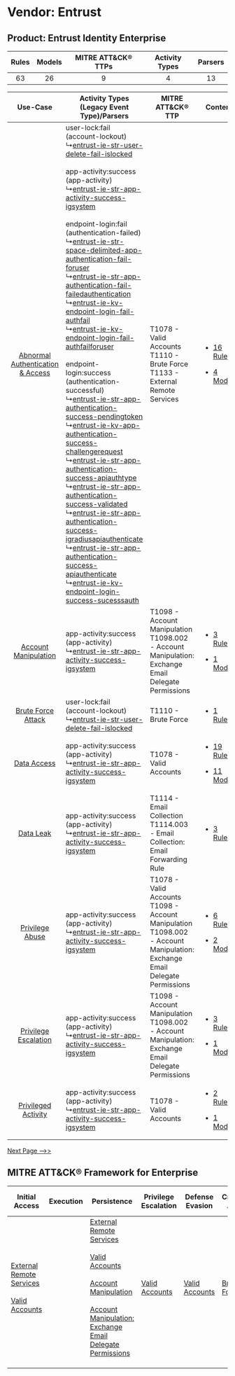Vendor: Entrust
===============
Product: Entrust Identity Enterprise
------------------------------------
| Rules | Models | MITRE ATT&CK® TTPs | Activity Types | Parsers |
|:-----:|:------:|:------------------:|:--------------:|:-------:|
|  63   |   26   |         9          |       4        |   13    |

|    Use-Case    | Activity Types (Legacy Event Type)/Parsers    | MITRE ATT&CK® TTP    | Content    |
|:----:| ---- | ---- | ---- |
| [Abnormal Authentication & Access](../../../UseCases/uc_abnormal_authentication_&_access.md) |  user-lock:fail (account-lockout)<br> ↳[entrust-ie-str-user-delete-fail-islocked](Ps/pC_entrustiestruserdeletefailislocked.md)<br><br> app-activity:success (app-activity)<br> ↳[entrust-ie-str-app-activity-success-igsystem](Ps/pC_entrustiestrappactivitysuccessigsystem.md)<br><br> endpoint-login:fail (authentication-failed)<br> ↳[entrust-ie-str-space-delimited-app-authentication-fail-foruser](Ps/pC_entrustiestrspacedelimitedappauthenticationfailforuser.md)<br> ↳[entrust-ie-str-app-authentication-fail-failedauthentication](Ps/pC_entrustiestrappauthenticationfailfailedauthentication.md)<br> ↳[entrust-ie-kv-endpoint-login-fail-authfail](Ps/pC_entrustiekvendpointloginfailauthfail.md)<br> ↳[entrust-ie-kv-endpoint-login-fail-authfailforuser](Ps/pC_entrustiekvendpointloginfailauthfailforuser.md)<br><br> endpoint-login:success (authentication-successful)<br> ↳[entrust-ie-str-app-authentication-success-pendingtoken](Ps/pC_entrustiestrappauthenticationsuccesspendingtoken.md)<br> ↳[entrust-ie-kv-app-authentication-success-challengerequest](Ps/pC_entrustiekvappauthenticationsuccesschallengerequest.md)<br> ↳[entrust-ie-str-app-authentication-success-apiauthtype](Ps/pC_entrustiestrappauthenticationsuccessapiauthtype.md)<br> ↳[entrust-ie-str-app-authentication-success-validated](Ps/pC_entrustiestrappauthenticationsuccessvalidated.md)<br> ↳[entrust-ie-str-app-authentication-success-igradiusapiauthenticate](Ps/pC_entrustiestrappauthenticationsuccessigradiusapiauthenticate.md)<br> ↳[entrust-ie-str-app-authentication-success-apiauthenticate](Ps/pC_entrustiestrappauthenticationsuccessapiauthenticate.md)<br> ↳[entrust-ie-kv-endpoint-login-success-sucesssauth](Ps/pC_entrustiekvendpointloginsuccesssucesssauth.md)<br> | T1078 - Valid Accounts<br>T1110 - Brute Force<br>T1133 - External Remote Services<br>    | [<ul><li>16 Rules</li></ul><ul><li>4 Models</li></ul>](RM/r_m_entrust_entrust_identity_enterprise_Abnormal_Authentication_&_Access.md) |
|    [Account Manipulation](../../../UseCases/uc_account_manipulation.md)    |  app-activity:success (app-activity)<br> ↳[entrust-ie-str-app-activity-success-igsystem](Ps/pC_entrustiestrappactivitysuccessigsystem.md)<br>    | T1098 - Account Manipulation<br>T1098.002 - Account Manipulation: Exchange Email Delegate Permissions<br>    | [<ul><li>3 Rules</li></ul><ul><li>1 Models</li></ul>](RM/r_m_entrust_entrust_identity_enterprise_Account_Manipulation.md)    |
|    [Brute Force Attack](../../../UseCases/uc_brute_force_attack.md)    |  user-lock:fail (account-lockout)<br> ↳[entrust-ie-str-user-delete-fail-islocked](Ps/pC_entrustiestruserdeletefailislocked.md)<br>    | T1110 - Brute Force<br>    | [<ul><li>1 Rules</li></ul>](RM/r_m_entrust_entrust_identity_enterprise_Brute_Force_Attack.md)    |
|    [Data Access](../../../UseCases/uc_data_access.md)    |  app-activity:success (app-activity)<br> ↳[entrust-ie-str-app-activity-success-igsystem](Ps/pC_entrustiestrappactivitysuccessigsystem.md)<br>    | T1078 - Valid Accounts<br>    | [<ul><li>19 Rules</li></ul><ul><li>11 Models</li></ul>](RM/r_m_entrust_entrust_identity_enterprise_Data_Access.md)    |
|    [Data Leak](../../../UseCases/uc_data_leak.md)    |  app-activity:success (app-activity)<br> ↳[entrust-ie-str-app-activity-success-igsystem](Ps/pC_entrustiestrappactivitysuccessigsystem.md)<br>    | T1114 - Email Collection<br>T1114.003 - Email Collection: Email Forwarding Rule<br>    | [<ul><li>3 Rules</li></ul>](RM/r_m_entrust_entrust_identity_enterprise_Data_Leak.md)    |
|    [Privilege Abuse](../../../UseCases/uc_privilege_abuse.md)    |  app-activity:success (app-activity)<br> ↳[entrust-ie-str-app-activity-success-igsystem](Ps/pC_entrustiestrappactivitysuccessigsystem.md)<br>    | T1078 - Valid Accounts<br>T1098 - Account Manipulation<br>T1098.002 - Account Manipulation: Exchange Email Delegate Permissions<br> | [<ul><li>6 Rules</li></ul><ul><li>2 Models</li></ul>](RM/r_m_entrust_entrust_identity_enterprise_Privilege_Abuse.md)    |
|    [Privilege Escalation](../../../UseCases/uc_privilege_escalation.md)    |  app-activity:success (app-activity)<br> ↳[entrust-ie-str-app-activity-success-igsystem](Ps/pC_entrustiestrappactivitysuccessigsystem.md)<br>    | T1098 - Account Manipulation<br>T1098.002 - Account Manipulation: Exchange Email Delegate Permissions<br>    | [<ul><li>3 Rules</li></ul><ul><li>1 Models</li></ul>](RM/r_m_entrust_entrust_identity_enterprise_Privilege_Escalation.md)    |
|    [Privileged Activity](../../../UseCases/uc_privileged_activity.md)    |  app-activity:success (app-activity)<br> ↳[entrust-ie-str-app-activity-success-igsystem](Ps/pC_entrustiestrappactivitysuccessigsystem.md)<br>    | T1078 - Valid Accounts<br>    | [<ul><li>2 Rules</li></ul><ul><li>1 Models</li></ul>](RM/r_m_entrust_entrust_identity_enterprise_Privileged_Activity.md)    |
[Next Page -->>](2_ds_entrust_entrust_identity_enterprise.md)

MITRE ATT&CK® Framework for Enterprise
--------------------------------------
| Initial Access                                                                                                                                   | Execution | Persistence                                                                                                                                                                                                                                                                                                                                 | Privilege Escalation                                                | Defense Evasion                                                     | Credential Access                                                | Discovery | Lateral Movement | Collection                                                                                                                                                            | Command and Control                                                                                                                       | Exfiltration | Impact |
| ------------------------------------------------------------------------------------------------------------------------------------------------ | --------- | ------------------------------------------------------------------------------------------------------------------------------------------------------------------------------------------------------------------------------------------------------------------------------------------------------------------------------------------- | ------------------------------------------------------------------- | ------------------------------------------------------------------- | ---------------------------------------------------------------- | --------- | ---------------- | --------------------------------------------------------------------------------------------------------------------------------------------------------------------- | ----------------------------------------------------------------------------------------------------------------------------------------- | ------------ | ------ |
| [External Remote Services](https://attack.mitre.org/techniques/T1133)<br><br>[Valid Accounts](https://attack.mitre.org/techniques/T1078)<br><br> |           | [External Remote Services](https://attack.mitre.org/techniques/T1133)<br><br>[Valid Accounts](https://attack.mitre.org/techniques/T1078)<br><br>[Account Manipulation](https://attack.mitre.org/techniques/T1098)<br><br>[Account Manipulation: Exchange Email Delegate Permissions](https://attack.mitre.org/techniques/T1098/002)<br><br> | [Valid Accounts](https://attack.mitre.org/techniques/T1078)<br><br> | [Valid Accounts](https://attack.mitre.org/techniques/T1078)<br><br> | [Brute Force](https://attack.mitre.org/techniques/T1110)<br><br> |           |                  | [Email Collection](https://attack.mitre.org/techniques/T1114)<br><br>[Email Collection: Email Forwarding Rule](https://attack.mitre.org/techniques/T1114/003)<br><br> | [Proxy: Multi-hop Proxy](https://attack.mitre.org/techniques/T1090/003)<br><br>[Proxy](https://attack.mitre.org/techniques/T1090)<br><br> |              |        |